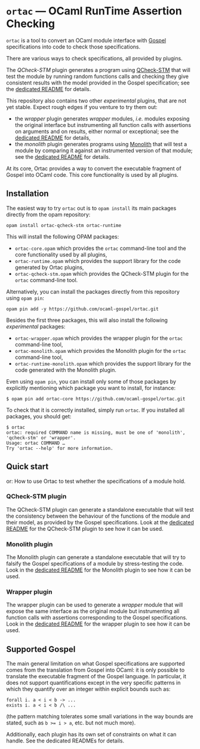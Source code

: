 # `ortac` — OCaml RunTime Assertion Checking

`ortac` is a tool to convert an OCaml module interface with [Gospel]
specifications into code to check those specifications.

[Gospel]: https://ocaml-gospel.github.io/gospel/

There are various ways to check specifications, all provided by plugins.

The _QCheck-STM_ plugin generates a program using [QCheck-STM] that will test
the module by running random functions calls and checking they give consistent
results with the model provided in the Gospel specification; see the [dedicated
README][QCheck-STM README] for details.

[QCheck-STM]: https://ocaml-multicore.github.io/multicoretests/
[QCheck-STM README]: plugins/qcheck-stm/README.md

This repository also contains two other _experimental_ plugins, that are not yet
stable. Expect rough edges if you venture to try them out:

- the _wrapper_ plugin generates _wrapper_ modules, _i.e._ modules
  exposing the original interface but instrumenting all function calls
  with assertions on arguments and on results, either normal or
  exceptional; see the [dedicated README][wrapper README] for
  details,
- the _monolith_ plugin generates programs using [Monolith] that will
  test a module by comparing it against an instrumented version of
  that module; see the [dedicated README][monolith README] for
  details.

[wrapper README]: plugins/wrapper/README.md
[monolith README]: plugins/monolith/README.md
[Monolith]: https://gitlab.inria.fr/fpottier/monolith

At its core, Ortac provides a way to convert the executable fragment of Gospel
into OCaml code. This core functionality is used by all plugins.


## Installation

The easiest way to try `ortac` out is to `opam install` its main packages
directly from the opam repository:

```
opam install ortac-qcheck-stm ortac-runtime
```

This will install the following OPAM packages:

- `ortac-core.opam` which provides the `ortac` command-line tool and the core
  functionality used by all plugins,
- `ortac-runtime.opam` which provides the support library for the code
  generated by Ortac plugins,
- `ortac-qcheck-stm.opam` which provides the QCheck-STM plugin for the
  `ortac` command-line tool.

Alternatively, you can install the packages directly from this repository using
`opam pin`:

```
opam pin add -y https://github.com/ocaml-gospel/ortac.git
```

Besides the first three packages, this will also install the following
_experimental_ packages:

- `ortac-wrapper.opam` which provides the wrapper plugin for the `ortac`
  command-line tool,
- `ortac-monolith.opam` which provides the Monolith plugin for the
  `ortac` command-line tool,
- `ortac-runtime-monolith.opam` which provides the support library for
  the code generated with the Monolith plugin.

Even using `opam pin`, you can install only some of those packages by explicitly
mentioning which package you want to install, for instance:

```
$ opam pin add ortac-core https://github.com/ocaml-gospel/ortac.git
```

To check that it is correctly installed, simply run `ortac`. If you
installed all packages, you should get:

```
$ ortac
ortac: required COMMAND name is missing, must be one of 'monolith', 'qcheck-stm' or 'wrapper'.
Usage: ortac COMMAND …
Try 'ortac --help' for more information.
```


## Quick start

or: How to use Ortac to test whether the specifications of a module
hold.


### QCheck-STM plugin

The QCheck-STM plugin can generate a standalone executable that will
test the consistency between the behaviour of the functions of the
module and their model, as provided by the Gospel specifications. Look
at the [dedicated README][QCheck-STM README] for the QCheck-STM plugin
to see how it can be used.


### Monolith plugin

The Monolith plugin can generate a standalone executable that will try
to falsify the Gospel specifications of a module by stress-testing the
code. Look in the [dedicated README][monolith README] for the Monolith
plugin to see how it can be used.


### Wrapper plugin

The wrapper plugin can be used to generate a _wrapper_ module that
will expose the same interface as the original module but
instrumenting all function calls with assertions corresponding to the
Gospel specifications. Look in the [dedicated README][wrapper README]
for the wrapper plugin to see how it can be used.


## Supported Gospel

The main general limitation on what Gospel specifications are supported comes
from the translation from Gospel into OCaml: it is only possible to translate
the executable fragment of the Gospel language. In particular, it does not
support quantifications except in the very specific patterns in which they
quantify over an integer within explicit bounds such as:

```
forall i. a < i < b -> ...
exists i. a < i < b /\ ...
```

(the pattern matching tolerates some small variations in the way bounds are
stated, such as `b >= i > a`, etc. but not much more).

Additionally, each plugin has its own set of constraints on what it
can handle. See the dedicated READMEs for details.
